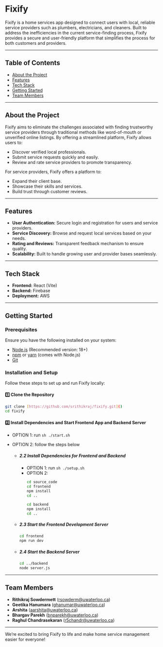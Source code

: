 
# Fixify

Fixify is a home services app designed to connect users with local, reliable service providers such as plumbers, electricians, and cleaners. Built to address the inefficiencies in the current service-finding process, Fixify provides a secure and user-friendly platform that simplifies the process for both customers and providers.

---


## Table of Contents
- [About the Project](#about-the-project)
- [Features](#features)
- [Tech Stack](#tech-stack)
- [Getting Started](#getting-started)
- [Team Members](#team-members)

---

## About the Project
Fixify aims to eliminate the challenges associated with finding trustworthy service providers through traditional methods like word-of-mouth or unverified online listings. By offering a streamlined platform, Fixify allows users to:
- Discover verified local professionals.
- Submit service requests quickly and easily.
- Review and rate service providers to promote transparency.

For service providers, Fixify offers a platform to:
- Expand their client base.
- Showcase their skills and services.
- Build trust through customer reviews.

---

## Features
- **User Authentication:** Secure login and registration for users and service providers.
- **Service Discovery:** Browse and request local services based on your needs.
- **Rating and Reviews:** Transparent feedback mechanism to ensure quality.
- **Scalability:** Built to handle growing user and provider bases seamlessly.

---

## Tech Stack
- **Frontend:** React (Vite)
- **Backend:** Firebase
- **Deployment:** AWS

---

## Getting Started

### Prerequisites
Ensure you have the following installed on your system:
- [Node.js](https://nodejs.org/) (Recommended version: 18+)
- [npm](https://www.npmjs.com/) or [yarn](https://yarnpkg.com/) (comes with Node.js)
- [Git](https://git-scm.com/)

### Installation and Setup
Follow these steps to set up and run Fixify locally:

#### 1️⃣ Clone the Repository
```sh
git clone [https://github.com/srithikraj/fixify.git]()
cd fixify
```

#### 2️⃣ Install Dependencies and Start Frontend App and Backend Server
- OPTION 1: run `sh ./start.sh`
- OPTION 2: follow the steps below

    - ##### 2.2 Install Dependencies for Frontend and Backend
        - OPTION 1: run `sh ./setup.sh`
        - OPTION 2:
            ```sh
            cd source_code
            cd frontend
            npm install
            cd ..

            cd backend
            npm install
            cd ..
            ```

    - ##### 2.3 Start the Frontend Development Server
        ```sh
        cd frontend
        npm run dev
        ```

    - ##### 2.4 Start the Backend Server
        ```sh
        cd ../backend
        node server.js
        ```

---

## Team Members
- **Rithikraj Sowdermett** ([rsowderm@uwaterloo.ca](mailto:rsowderm@uwaterloo.ca))
- **Geetika Hanumara** ([ghanumar@uwaterloo.ca](mailto:ghanumar@uwaterloo.ca))
- **Arshita** ([aarshita@uwaterloo.ca](mailto:aarshita@uwaterloo.ca))
- **Bhargav Parekh** ([bnparekh@uwaterloo.ca](mailto:bnparekh@uwaterloo.ca))
- **Raghul Chandrasekaran** ([r5chandr@uwaterloo.ca](mailto:r5chandr@uwaterloo.ca))


---

We’re excited to bring Fixify to life and make home service management easier for everyone!
